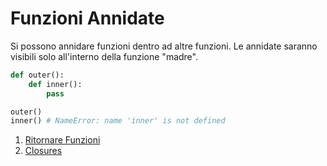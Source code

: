 # Funzioni Annidate

Si possono annidare funzioni dentro ad altre funzioni. Le annidate saranno visibili solo all'interno della funzione "madre".

```python
def outer():
    def inner():
        pass

outer()
inner() # NameError: name 'inner' is not defined
```

1. [Ritornare Funzioni](./1_ritornare_funzioni.md)
1. [Closures](./2_closures.md)

